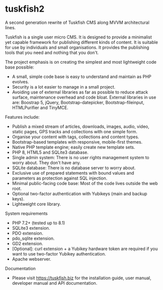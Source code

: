 # tuskfish2
A second generation rewrite of Tuskfish CMS along MVVM architectural lines.

Tuskfish is a single user micro CMS. It is designed to provide a minimalist yet capable framework for
publishing different kinds of content. It is suitable for use by individuals and small
organisations. It provides the publishing tools that you need and nothing that you don't.

The project emphasis is on creating the simplest and most lightweight code base possible:
* A small, simple code base is easy to understand and maintain as PHP evolves.
* Security is a lot easier to manage in a small project.
* Avoiding use of external libraries as far as possible to reduce attack surface, maintenance overhead
  and code bloat. External libraries in use are: Boostrap 5, jQuery, Bootstrap-datepicker,
  Bootstrap-fileinput, HTMLPurifier and TinyMCE.

Features include:
* Publish a mixed stream of articles, downloads, images, audio, video, static pages, GPS tracks and collections with one simple form.
* Organise your content with tags, collections and content types.
* Bootstrap-based templates with responsive, mobile-first themes.
* Native PHP template engine; easily create new template sets.
* PHP 8, HTML5 and SQLite3 database.
* Single admin system: There is no user rights management system to worry about. They don't have any.
* SQLite database: There is no database server to worry about.
* Exclusive use of prepared statements with bound values and parameters as protection against SQL injection.
* Minimal public-facing code base: Most of the code lives outside the web root.
* Optional two-factor authentication with Yubikeys (main and backup keys).
* Lightweight core library.

System requirements
* PHP 7.2+ (tested up to 8.1)
* SQLite3 extension.
* PDO extension.
* pdo_sqlite extension.
* GD2 extension.
* [Optional]: curl extension + a Yubikey hardware token are required if you want to use two-factor Yubikey authentication.
* Apache webserver.

Documentation
* Please visit https://tuskfish.biz for the installation guide, user manual, developer manual and API documentation.

